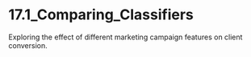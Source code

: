 # 17.1_Comparing_Classifiers
Exploring the effect of different marketing campaign features on client  conversion.
